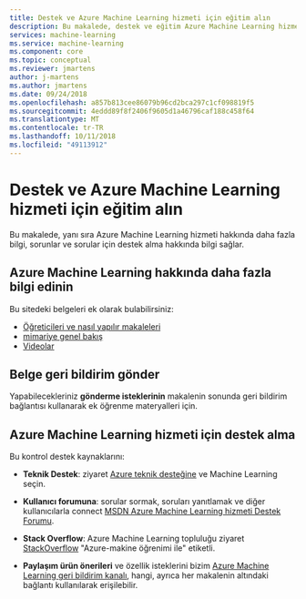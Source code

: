 ```yaml
---
title: Destek ve Azure Machine Learning hizmeti için eğitim alın
description: Bu makalede, destek ve eğitim Azure Machine Learning hizmeti için nasıl alabileceğiniz bildirir.
services: machine-learning
ms.service: machine-learning
ms.component: core
ms.topic: conceptual
ms.reviewer: jmartens
author: j-martens
ms.author: jmartens
ms.date: 09/24/2018
ms.openlocfilehash: a857b813cee86079b96cd2bca297c1cf098819f5
ms.sourcegitcommit: 4eddd89f8f2406f9605d1a46796caf188c458f64
ms.translationtype: MT
ms.contentlocale: tr-TR
ms.lasthandoff: 10/11/2018
ms.locfileid: "49113912"
---
```

# <a name="get-support-and-training-for-azure-machine-learning-service"></a>Destek ve Azure Machine Learning hizmeti için eğitim alın

Bu makalede, yanı sıra Azure Machine Learning hizmeti hakkında daha fazla bilgi, sorunlar ve sorular için destek alma hakkında bilgi sağlar. 

## <a name="learn-more-about-azure-machine-learning"></a>Azure Machine Learning hakkında daha fazla bilgi edinin

Bu sitedeki belgeleri ek olarak bulabilirsiniz:
+ [Öğreticileri ve nasıl yapılır makaleleri](../service/index.yml)
+ [mimariye genel bakış](../service/concept-azure-machine-learning-architecture.md)
+ [Videolar](https://azure.microsoft.com/resources/videos/index/?services=machine-learning)

## <a name="submit-doc-feedback"></a>Belge geri bildirim gönder 

Yapabilecekleriniz **gönderme isteklerinin** makalenin sonunda geri bildirim bağlantısı kullanarak ek öğrenme materyalleri için.

## <a name="get-support-for-azure-machine-learning-service"></a>Azure Machine Learning hizmeti için destek alma

Bu kontrol destek kaynaklarını:

+ **Teknik Destek**: ziyaret [Azure teknik desteğine](https://azure.microsoft.com/support/options/) ve Machine Learning seçin. 

+ **Kullanıcı forumuna**: sorular sormak, soruları yanıtlamak ve diğer kullanıcılarla connect [MSDN Azure Machine Learning hizmeti Destek Forumu](https://aka.ms/aml-forum-service).

+ **Stack Overflow**: Azure Machine Learning topluluğu ziyaret [StackOverflow](https://stackoverflow.com/questions/tagged/azure-machine-learning) "Azure-makine öğrenimi ile" etiketli.

+ **Paylaşım ürün önerileri** ve özellik isteklerini bizim [Azure Machine Learning geri bildirim kanalı](https://feedback.azure.com/forums/257792-machine-learning), hangi, ayrıca her makalenin altındaki bağlantı kullanılarak erişilebilir. 
